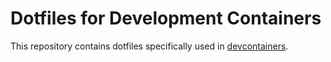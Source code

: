 # Dotfiles for Development Containers

This repository contains dotfiles specifically used in [devcontainers](https://containers.dev/).

